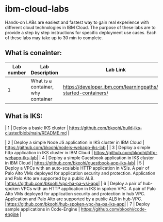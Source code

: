 # ibm-cloud-labs
Hands-on LABs are easiest and fastest way to gain real experience with different cloud technologies in IBM Cloud. The purpose of these labs are to provide a step by step instructions for specific deployment use cases. Each of these labs may take up to 30 min to complete.

## What is conainter:
|  Lab number  |  Lab Description                                                               |  Lab Link |
|--------------|--------------------------------------------------------------------------------|-------------------------------------------------|
|     1      | What is a container, why container                                               | https://developer.ibm.com/learningpaths/get-started-containers/| 


## What is IKS:
|     1      | Deploy a basic IKS cluster                                                       | https://github.com/bkoohi/build-iks-cluster/blob/main/README.md |

|     2      | Deploy a simple Node JS application in IKS cluster in IBM Cloud                  | https://github.com/bkoohi/nodejs-webapp-iks-lab | 
|     3      | Deploy a simple http application in IKS cluster in IBM Cloud                  | https://github.com/bkoohi/http-webapp-iks-lab|
|     4      | Deploy a simple Guestbook application in IKS cluster in IBM Cloud                | https://github.com/bkoohi/guestbook-app-iks-lab|
|     5      | Deploy a VPCs with an auto-scalable HTTP application in VSIs. A pair of Palo Alto VMs deployed for application security and protection. Application and Palo Alto are supported by a public ALB. |https://github.com/bkoohi/vpc-ha-pa-vsi-app|
|     6      | Deploy a pair of hub-spoken VPCs with an HTTP application in IKS in spoken VPC. A pair of Palo Alto VMs deployed for application security and protection in hub VPC. Application and Palo Alto are supported by a public ALB in hub-VPC.                                                            |https://github.com/bkoohi/hub-spoken-vpc-ha-pa-iks-app|
|     7      | Deploy sample applications in Code-Engine   |  https://github.com/bkoohi/code-engine |
